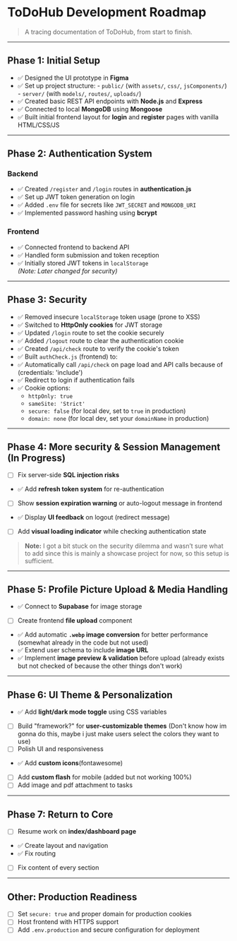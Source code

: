# ToDoHub Development Roadmap

> A tracing documentation of ToDoHub, from start to finish.

---

## Phase 1: Initial Setup

- ✅ Designed the UI prototype in **Figma**
- ✅ Set up project structure: - `public/` (with `assets/`, `css/`, `jsComponents/`) - `server/` (with `models/`, `routes/`, `uploads/`)
- ✅ Created basic REST API endpoints with **Node.js** and **Express**
- ✅ Connected to local **MongoDB** using **Mongoose**
- ✅ Built initial frontend layout for **login** and **register** pages with vanilla HTML/CSS/JS

---

## Phase 2: Authentication System

### Backend

- ✅ Created `/register` and `/login` routes in **authentication.js**
- ✅ Set up JWT token generation on login
- ✅ Added `.env` file for secrets like `JWT_SECRET` and `MONGODB_URI`
- ✅ Implemented password hashing using **bcrypt**

### Frontend

- ✅ Connected frontend to backend API
- ✅ Handled form submission and token reception
- ✅ Initially stored JWT tokens in `localStorage`  
   _(Note: Later changed for security)_

---

## Phase 3: Security

- ✅ Removed insecure `localStorage` token usage (prone to XSS)
- ✅ Switched to **HttpOnly cookies** for JWT storage
- ✅ Updated `/login` route to set the cookie securely
- ✅ Added `/logout` route to clear the authentication cookie
- ✅ Created `/api/check` route to verify the cookie's token
- ✅ Built `authCheck.js` (frontend) to:
- ✅ Automatically call `/api/check` on page load and API calls because of (credentials: 'include')
- ✅ Redirect to login if authentication fails
- ✅ Cookie options:
    - `httpOnly: true`
    - `sameSite: 'Strict'`
    - `secure: false` (for local dev, set to `true` in production)
    - `domain: none` (for local dev, set your `domainName` in production)

---

## Phase 4: More security & Session Management (In Progress)

- [ ] Fix server-side **SQL injection risks**
- ✅ Add **refresh token system** for re-authentication
- [ ] Show **session expiration warning** or auto-logout message in frontend
- ✅ Display **UI feedback** on logout (redirect message)
- [ ] Add **visual loading indicator** while checking authentication state

> **Note:** I got a bit stuck on the security dilemma and wasn’t sure what to add since this is mainly a showcase project for now, so this setup is sufficient.

---

## Phase 5: Profile Picture Upload & Media Handling

- ✅ Connect to **Supabase** for image storage
- [ ] Create frontend **file upload** component
- ✅ Add automatic **`.webp` image conversion** for better performance (somewhat already in the code but not used)
- ✅ Extend user schema to include **image URL**
- ✅ Implement **image preview & validation** before upload (already exists but not checked of because the other things don't work)

---

## Phase 6: UI Theme & Personalization

- ✅ Add **light/dark mode toggle** using CSS variables
- [ ] Build "framework?" for **user-customizable themes** (Don't know how im gonna do this, maybe i just make users select the colors they want to use)
- [ ] Polish UI and responsiveness
- ✅ Add **custom icons**(fontawesome)
- [ ] Add **custom flash** for mobile (added but not working 100%)
- [ ] Add image and pdf attachment to tasks

---

## Phase 7: Return to Core

- [ ] Resume work on **index/dashboard page**
- ✅ Create layout and navigation
- ✅ Fix routing
- [ ] Fix content of every section

---

## Other: Production Readiness

- [ ] Set `secure: true` and proper domain for production cookies
- [ ] Host frontend with HTTPS support
- [ ] Add `.env.production` and secure configuration for deployment
